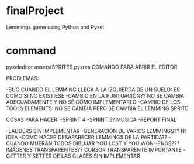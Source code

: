 # finalProject
Lemmings game using Python and Pyxel

# command

pyxeleditor assets/SPRITES.pyxres COMANDO PARA ABRIR EL EDITOR

PROBLEMAS:

-BUG CUANDO EL LEMMING LLEGA A LA IZQUIERDA DE UN SUELO: ES COMO SI NO EXISTIESE
-CAMBIO EN LA PUNTUACIÓN?? NO SE CAMBIA ADECUADAMENTE Y NO SÉ CÓMO IMPLEMENTARLO
-CAMBIO DE LOS TOOLS ELEMENTS: NO SE CAMBIA PERO SE CAMBIA EL LEMMING SPRITE

COSAS PARA HACER:
-SPRINT 4
-SPRINT 5? MÚSICA
-REPORT FINAL

-LADDERS SIN IMPLEMENTAR
-GENERACIÓN DE VARIOS LEMMINGS?? NI IDEA
-COMO HACER DESAPARECER LEMMINGS DE LA PARTIDA??
-CUANDO MUERAN TODOS DIBUJAR YOU LOST Y YOU WON
-PNGS??? IMÁGENES TRANSPARENTES?? CURSOR TRANSPARENTE IMPORTANTE
-GETTER Y SETTER DE LAS CLASES SIN IMPLEMENTAR
